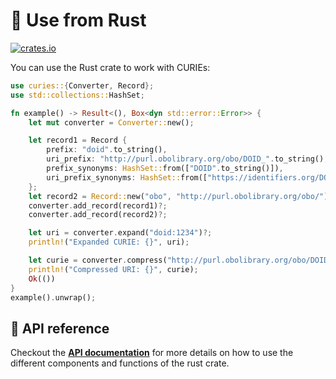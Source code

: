 # 🦀 Use from Rust

[![crates.io](https://img.shields.io/crates/v/curies.svg)](https://crates.io/crates/curies)

You can use the Rust crate to work with CURIEs:

```rust
use curies::{Converter, Record};
use std::collections::HashSet;

fn example() -> Result<(), Box<dyn std::error::Error>> {
    let mut converter = Converter::new();

    let record1 = Record {
        prefix: "doid".to_string(),
        uri_prefix: "http://purl.obolibrary.org/obo/DOID_".to_string(),
        prefix_synonyms: HashSet::from(["DOID".to_string()]),
        uri_prefix_synonyms: HashSet::from(["https://identifiers.org/DOID/"].map(String::from)),
    };
    let record2 = Record::new("obo", "http://purl.obolibrary.org/obo/");
    converter.add_record(record1)?;
    converter.add_record(record2)?;

    let uri = converter.expand("doid:1234")?;
    println!("Expanded CURIE: {}", uri);

    let curie = converter.compress("http://purl.obolibrary.org/obo/DOID_1234")?;
    println!("Compressed URI: {}", curie);
    Ok(())
}
example().unwrap();
```

## 📖 API reference

Checkout the **[API documentation](https://docs.rs/curies)** for more details on how to use the different components and functions of the rust crate.
